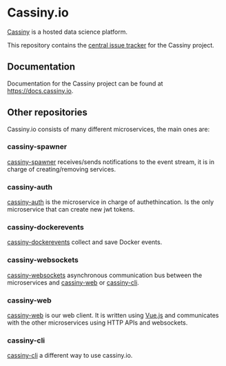 # Cassiny.io

[Cassiny](https://www.cassiny.io) is a hosted data science platform.

This repository contains the [central issue
tracker](https://github.com/cassinyio/cassinyio/issues) for the Cassiny project.

## Documentation

Documentation for the Cassiny project can be found at <https://docs.cassiny.io>.

## Other repositories

Cassiny.io consists of many different microservices, the main ones are:

### cassiny-spawner

[cassiny-spawner](https://github.com/cassinyio/cassiny-spawner) receives/sends
notifications to the event stream, it is in charge of creating/removing services.

### cassiny-auth

[cassiny-auth](https://github.com/cassinyio/cassiny-auth) is the microservice in charge of authethincation. Is the only microservice that can create new jwt tokens.

### cassiny-dockerevents

[cassiny-dockerevents](https://github.com/cassinyio/cassiny-dockerevents) collect and save Docker events.

### cassiny-websockets

[cassiny-websockets](https://github.com/cassinyio/cassiny-websockets) asynchronous communication bus between the microservices and [cassiny-web](https://github.com/cassinyio/cassiny-web) or [cassiny-cli](https://github.com/cassinyio/cassiny-cli).

### cassiny-web

[cassiny-web](https://github.com/cassinyio/cassiny-web) is our web client.
It is written using [Vue.js](http://www.vuejs.org) and communicates with the other microservices using HTTP APIs and websockets.

### cassiny-cli

[cassiny-cli](https://github.com/cassinyio/cassiny-cli) a different way to use cassiny.io.